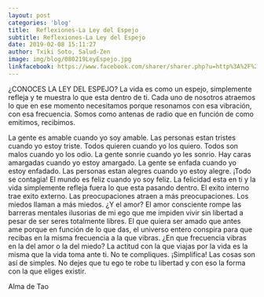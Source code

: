```yaml
---
layout: post
categories: 'blog'
title:  Reflexiones-La Ley del Espejo
subtitle: Reflexiones-La Ley del Espejo
date: 2019-02-08 15:11:27
author: Txiki Soto, Salud-Zen
image: img/blog/080219LeyEspejo.jpg
linkfacebook: https://www.facebook.com/sharer/sharer.php?u=http%3A%2F%2Fwww.salud-zen.com%2Fblog%2F2019%2F02%2F08%2Freflexiones-ley-espejo.html&amp;src=sdkpreparse
---
```


¿CONOCES LA LEY DEL ESPEJO?
La vida es como un espejo, simplemente refleja y te muestra lo que esta dentro de ti.
Cada uno de nosotros atraemos lo que en ese momento necesitamos porque resonamos con esa vibración, con esa frecuencia. Somos como antenas de radio que en función de como emitimos, recibimos.

La gente es amable cuando yo soy amable. Las personas estan tristes cuando yo estoy triste. Todos quieren cuando yo los quiero. Todos son malos cuando yo los odio. La gente sonrie cuando yo les sonrio. Hay caras amargadas cuando yo estoy amargado. La gente se enfada cuando yo estoy enfadado. Las personas estan alegres cuando yo estoy alegre. ¡Todo se contagia! El mundo es feliz cuando yo soy feliz. La felicidad esta en ti y la vida simplemente refleja fuera lo que esta pasando dentro. El exito interno trae exito externo. Las preocupaciones atraen a más preocupaciones. Los miedos llaman a más miedos. ¿Y el amor? El amor consciente rompe las barreras mentales ilusorias de mi ego que me impiden vivir sin libertad a pesar de ser seres totalmente libres. El que quiera ser amado que antes ame porque en función de lo que das, el universo entero conspira para que recibas en la misma frecuencia a la que vibras. ¿En que frecuencia vibras en la del amor o la del miedo? La actitud con la que viajas por la vida es la misma que la vida toma ante ti. No te compliques. ¡Simplifica! Las cosas son así de simples. No dejes que tu ego te robe tu libertad y con eso la forma con la que eliges existir.

Alma de Tao
